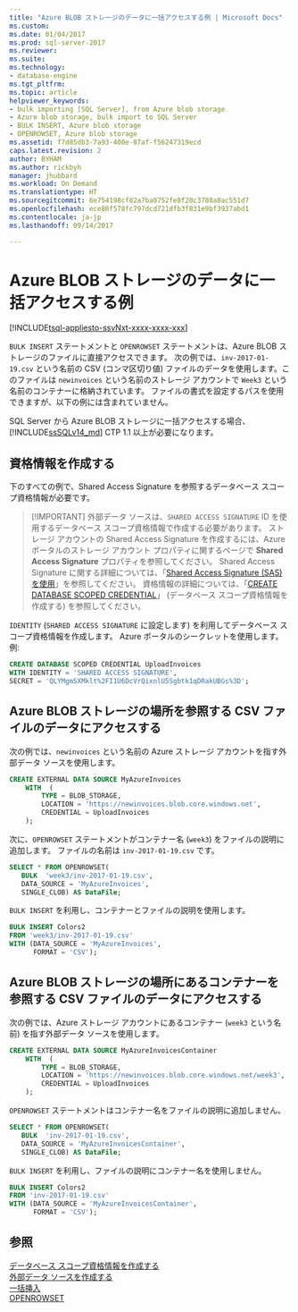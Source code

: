 ```yaml
---
title: "Azure BLOB ストレージのデータに一括アクセスする例 | Microsoft Docs"
ms.custom: 
ms.date: 01/04/2017
ms.prod: sql-server-2017
ms.reviewer: 
ms.suite: 
ms.technology:
- database-engine
ms.tgt_pltfrm: 
ms.topic: article
helpviewer_keywords:
- bulk importing [SQL Server], from Azure blob storage
- Azure blob storage, bulk import to SQL Server
- BULK INSERT, Azure blob storage
- OPENROWSET, Azure blob storage
ms.assetid: f7d85db3-7a93-400e-87af-f56247319ecd
caps.latest.revision: 2
author: BYHAM
ms.author: rickbyh
manager: jhubbard
ms.workload: On Demand
ms.translationtype: HT
ms.sourcegitcommit: 6e754198cf82a7ba0752fe8f20c3780a8ac551d7
ms.openlocfilehash: ece80f578fc797dcd721dfb3f831e9bf3937abd1
ms.contentlocale: ja-jp
ms.lasthandoff: 09/14/2017

---
```

# <a name="examples-of-bulk-access-to-data-in-azure-blob-storage"></a>Azure BLOB ストレージのデータに一括アクセスする例
[!INCLUDE[tsql-appliesto-ssvNxt-xxxx-xxxx-xxx](../../includes/tsql-appliesto-ssvnxt-xxxx-xxxx-xxx.md)]

`BULK INSERT` ステートメントと `OPENROWSET` ステートメントは、Azure BLOB ストレージのファイルに直接アクセスできます。 次の例では、`inv-2017-01-19.csv` という名前の CSV (コンマ区切り値) ファイルのデータを使用します。このファイルは `newinvoices` という名前のストレージ アカウントで `Week3` という名前のコンテナーに格納されています。 ファイルの書式を設定するパスを使用できますが、以下の例には含まれていません。 

SQL Server から Azure BLOB ストレージに一括アクセスする場合、[!INCLUDE[ssSQLv14_md](../../includes/sssqlv14-md.md)] CTP 1.1 以上が必要になります。

## <a name="create-the-credential"></a>資格情報を作成する   
   
下のすべての例で、Shared Access Signature を参照するデータベース スコープ資格情報が必要です。   

>  [!IMPORTANT]
>  外部データ ソースは、`SHARED ACCESS SIGNATURE` ID を使用するデータベース スコープ資格情報で作成する必要があります。 ストレージ アカウントの Shared Access Signature を作成するには、Azure ポータルのストレージ アカウント プロパティに関するページで **Shared Access Signature** プロパティを参照してください。 Shared Access Signature に関する詳細については、「[Shared Access Signature (SAS) を使用](https://docs.microsoft.com/azure/storage/storage-dotnet-shared-access-signature-part-1)」を参照してください。 資格情報の詳細については、「[CREATE DATABASE SCOPED CREDENTIAL](../../t-sql/statements/create-database-scoped-credential-transact-sql.md)」 (データベース スコープ資格情報を作成する) を参照してください。  
 
`IDENTITY` (`SHARED ACCESS SIGNATURE` に設定します) を利用してデータベース スコープ資格情報を作成します。 Azure ポータルのシークレットを使用します。 例:  

```sql
CREATE DATABASE SCOPED CREDENTIAL UploadInvoices  
WITH IDENTITY = 'SHARED ACCESS SIGNATURE',
SECRET = 'QLYMgmSXMklt%2FI1U6DcVrQixnlU5Sgbtk1qDRakUBGs%3D';
```


## <a name="accessing-data-in-a-csv-file-referencing-an-azure-blob-storage-location"></a>Azure BLOB ストレージの場所を参照する CSV ファイルのデータにアクセスする   
次の例では、`newinvoices` という名前の Azure ストレージ アカウントを指す外部データ ソースを使用します。   
```sql
CREATE EXTERNAL DATA SOURCE MyAzureInvoices
    WITH  (
        TYPE = BLOB_STORAGE,
        LOCATION = 'https://newinvoices.blob.core.windows.net', 
        CREDENTIAL = UploadInvoices  
    );
```   

次に、`OPENROWSET` ステートメントがコンテナー名 (`week3`) をファイルの説明に追加します。 ファイルの名前は `inv-2017-01-19.csv` です。
```sql     
SELECT * FROM OPENROWSET(
   BULK  'week3/inv-2017-01-19.csv',
   DATA_SOURCE = 'MyAzureInvoices',
   SINGLE_CLOB) AS DataFile;
```

`BULK INSERT` を利用し、コンテナーとファイルの説明を使用します。

```sql
BULK INSERT Colors2
FROM 'week3/inv-2017-01-19.csv'
WITH (DATA_SOURCE = 'MyAzureInvoices',
      FORMAT = 'CSV'); 
```

## <a name="accessing-data-in-a-csv-file-referencing-a-container-in-an-azure-blob-storage-location"></a>Azure BLOB ストレージの場所にあるコンテナーを参照する CSV ファイルのデータにアクセスする   

次の例では、Azure ストレージ アカウントにあるコンテナー (`week3` という名前) を指す外部データ ソースを使用します。   
```sql
CREATE EXTERNAL DATA SOURCE MyAzureInvoicesContainer
    WITH  (
        TYPE = BLOB_STORAGE,
        LOCATION = 'https://newinvoices.blob.core.windows.net/week3', 
        CREDENTIAL = UploadInvoices  
    );
```  
  
`OPENROWSET` ステートメントはコンテナー名をファイルの説明に追加しません。
```sql
SELECT * FROM OPENROWSET(
   BULK  'inv-2017-01-19.csv',
   DATA_SOURCE = 'MyAzureInvoicesContainer',
   SINGLE_CLOB) AS DataFile;
```   

`BULK INSERT` を利用し、ファイルの説明にコンテナー名を使用しません。 

```sql
BULK INSERT Colors2
FROM 'inv-2017-01-19.csv'
WITH (DATA_SOURCE = 'MyAzureInvoicesContainer',
      FORMAT = 'CSV'); 
```

## <a name="see-also"></a>参照   

[データベース スコープ資格情報を作成する](../../t-sql/statements/create-database-scoped-credential-transact-sql.md)   
[外部データ ソースを作成する](../../t-sql/statements/create-external-data-source-transact-sql.md)   
[一括挿入](../../t-sql/statements/bulk-insert-transact-sql.md)   
[OPENROWSET](../../t-sql/functions/openrowset-transact-sql.md)   


